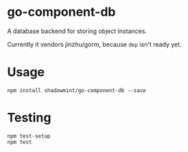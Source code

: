 # go-component-db

A database backend for storing object instances.

Currently it vendors jinzhu/gorm, because `dep` isn't ready yet.

# Usage

    npm install shadowmint/go-component-db --save

# Testing

    npm test-setup
    npm test
